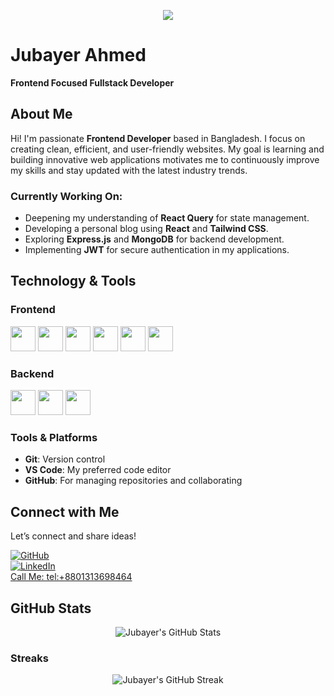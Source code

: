 <p align="center">
  <img src="https://i.ibb.co.com/CK54srBW/Hello-I-m-Jubayer-5.png"/>
</p>

# Jubayer Ahmed  
**Frontend Focused Fullstack Developer**

## About Me  
Hi! I'm passionate **Frontend Developer** based in Bangladesh. I focus on creating clean, efficient, and user-friendly websites. My goal is learning and building innovative web applications motivates me to continuously improve my skills and stay updated with the latest industry trends.  

### Currently Working On:  
- Deepening my understanding of **React Query** for state management.
- Developing a personal blog using **React** and **Tailwind CSS**.
- Exploring **Express.js** and **MongoDB** for backend development.
- Implementing **JWT** for secure authentication in my applications.

## Technology & Tools  

### Frontend  
<p>
  <img src="https://github.com/mir-hussain/mir-hussain/blob/main/images/icons/HTML.png" width="40"/>
  <img src="https://github.com/mir-hussain/mir-hussain/blob/main/images/icons/css.png" width="40"/>
  <img src="https://github.com/mir-hussain/mir-hussain/blob/main/images/icons/JavaScript.png" width="40"/>
  <img src="https://github.com/mir-hussain/mir-hussain/blob/main/images/icons/react.png" width="40"/>
  <img src="https://github.com/mir-hussain/mir-hussain/blob/main/images/icons/tailwind.png" width="40"/>
  <img src="https://github.com/mir-hussain/mir-hussain/blob/main/images/icons/firebase.png" width="40"/>
</p>

### Backend  
<p>
  <img src="https://github.com/mir-hussain/mir-hussain/blob/main/images/icons/node.png" width="40"/>
  <img src="https://github.com/mir-hussain/mir-hussain/blob/main/images/icons/express.png" width="40"/>
  <img src="https://github.com/mir-hussain/mir-hussain/blob/main/images/icons/mongo.png" width="40"/>
</p>

### Tools & Platforms  
- **Git**: Version control  
- **VS Code**: My preferred code editor  
- **GitHub**: For managing repositories and collaborating  

## Connect with Me  
Let’s connect and share ideas!  

[![GitHub](https://img.shields.io/badge/GitHub-20232A?logo=github&logoColor=white)](https://github.com/jubayerahmed46)  
[![LinkedIn](https://img.shields.io/badge/LinkedIn-0A66C2?logo=linkedin&logoColor=white)](https://www.linkedin.com/in/jubayer-ahmed-774449332/)   
[Call Me: tel:+8801313698464](tel:+8801313698464)

## GitHub Stats  
<p align="center">
  <img src="https://github-readme-stats.vercel.app/api?username=jubayerahmed46&show_icons=true&count_private=true&theme=react&hide_border=true" alt="Jubayer's GitHub Stats" />
</p>

### Streaks  
<p align="center">
  <img src="https://github-readme-streak-stats.herokuapp.com/?user=jubayerahmed46&theme=react&hide_border=true" alt="Jubayer's GitHub Streak" />
</p>
